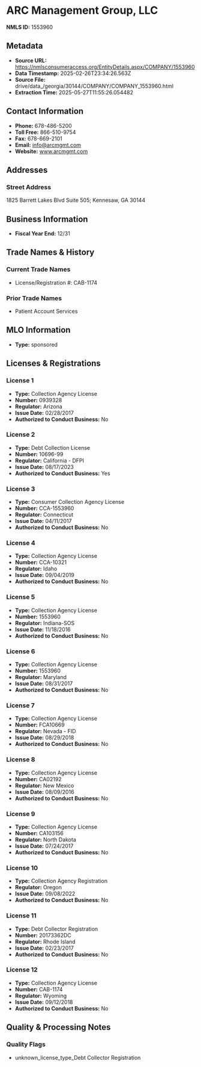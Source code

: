 # ARC Management Group, LLC

**NMLS ID:** 1553960

## Metadata
- **Source URL:** https://nmlsconsumeraccess.org/EntityDetails.aspx/COMPANY/1553960
- **Data Timestamp:** 2025-02-26T23:34:26.563Z
- **Source File:** drive/data_/georgia/30144/COMPANY/COMPANY_1553960.html
- **Extraction Time:** 2025-05-27T11:55:26.054482

## Contact Information
- **Phone:** 678-486-5200
- **Toll Free:** 866-510-9754
- **Fax:** 678-669-2101
- **Email:** info@arcmgmt.com
- **Website:** www.arcmgmt.com

## Addresses
### Street Address
1825 Barrett Lakes Blvd Suite 505; Kennesaw, GA 30144

## Business Information
- **Fiscal Year End:** 12/31

## Trade Names & History
### Current Trade Names
- License/Registration #: CAB-1174

### Prior Trade Names
- Patient Account Services

## MLO Information
- **Type:** sponsored

## Licenses & Registrations

### License 1
- **Type:** Collection Agency License
- **Number:** 0939328
- **Regulator:** Arizona
- **Issue Date:** 02/28/2017
- **Authorized to Conduct Business:** No

### License 2
- **Type:** Debt Collection License
- **Number:** 10696-99
- **Regulator:** California - DFPI
- **Issue Date:** 08/17/2023
- **Authorized to Conduct Business:** Yes

### License 3
- **Type:** Consumer Collection Agency License
- **Number:** CCA-1553960
- **Regulator:** Connecticut
- **Issue Date:** 04/11/2017
- **Authorized to Conduct Business:** No

### License 4
- **Type:** Collection Agency License
- **Number:** CCA-10321
- **Regulator:** Idaho
- **Issue Date:** 09/04/2019
- **Authorized to Conduct Business:** No

### License 5
- **Type:** Collection Agency License
- **Number:** 1553960
- **Regulator:** Indiana-SOS
- **Issue Date:** 11/18/2016
- **Authorized to Conduct Business:** No

### License 6
- **Type:** Collection Agency License
- **Number:** 1553960
- **Regulator:** Maryland
- **Issue Date:** 08/31/2017
- **Authorized to Conduct Business:** No

### License 7
- **Type:** Collection Agency License
- **Number:** FCA10669
- **Regulator:** Nevada - FID
- **Issue Date:** 08/29/2018
- **Authorized to Conduct Business:** No

### License 8
- **Type:** Collection Agency License
- **Number:** CA02192
- **Regulator:** New Mexico
- **Issue Date:** 08/09/2016
- **Authorized to Conduct Business:** No

### License 9
- **Type:** Collection Agency License
- **Number:** CA103156
- **Regulator:** North Dakota
- **Issue Date:** 07/24/2017
- **Authorized to Conduct Business:** No

### License 10
- **Type:** Collection Agency Registration
- **Regulator:** Oregon
- **Issue Date:** 09/08/2022
- **Authorized to Conduct Business:** No

### License 11
- **Type:** Debt Collector Registration
- **Number:** 20173362DC
- **Regulator:** Rhode Island
- **Issue Date:** 02/23/2017
- **Authorized to Conduct Business:** No

### License 12
- **Type:** Collection Agency License
- **Number:** CAB-1174
- **Regulator:** Wyoming
- **Issue Date:** 09/12/2018
- **Authorized to Conduct Business:** No

## Quality & Processing Notes
### Quality Flags
- unknown_license_type_Debt Collector Registration
